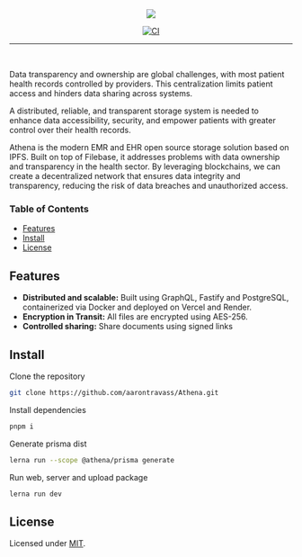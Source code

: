 <div align="center">
<img src="https://github.com/user-attachments/assets/64d1df45-553a-4e51-a8e9-6ca8d6e2f0a5" >
</div>

<div align="center">

[![CI](https://github.com/aarontravass/Athena/actions/workflows/ci.yml/badge.svg?branch=main)](https://github.com/aarontravass/Athena/actions/workflows/ci.yml)

</div>

<hr>
<br>

Data transparency and ownership are global challenges, with most patient health records controlled by providers. This centralization limits patient access and hinders data sharing across systems.

A distributed, reliable, and transparent storage system is needed to enhance data accessibility, security, and empower patients with greater control over their health records.

Athena is the modern EMR and EHR open source storage solution based on IPFS. Built on top of Filebase, it addresses problems with data ownership and transparency in the health sector. By leveraging blockchains, we can create a decentralized network that ensures data integrity and transparency, reducing the risk of data breaches and unauthorized access.

### Table of Contents

- [Features](#core-features)
- [Install](#install)
- [License](#license)

## Features

- **Distributed and scalable:** Built using GraphQL, Fastify and PostgreSQL, containerized via Docker and deployed on Vercel and Render.
- **Encryption in Transit:** All files are encrypted using AES-256.
- **Controlled sharing:** Share documents using signed links

## Install

Clone the repository

```sh
git clone https://github.com/aarontravass/Athena.git
```

Install dependencies

```sh
pnpm i
```

Generate prisma dist

```sh
lerna run --scope @athena/prisma generate
```

Run web, server and upload package

```sh
lerna run dev
```

## License

Licensed under [MIT](./LICENSE).
